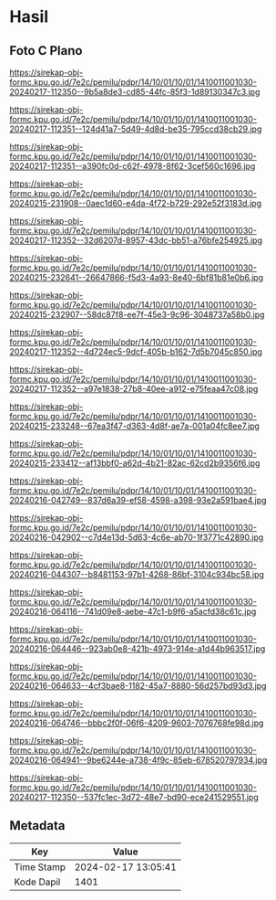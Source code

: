 # Hasil

## Foto C Plano

https://sirekap-obj-formc.kpu.go.id/7e2c/pemilu/pdpr/14/10/01/10/01/1410011001030-20240217-112350--9b5a8de3-cd85-44fc-85f3-1d89130347c3.jpg

https://sirekap-obj-formc.kpu.go.id/7e2c/pemilu/pdpr/14/10/01/10/01/1410011001030-20240217-112351--124d41a7-5d49-4d8d-be35-795ccd38cb29.jpg

https://sirekap-obj-formc.kpu.go.id/7e2c/pemilu/pdpr/14/10/01/10/01/1410011001030-20240217-112351--a390fc0d-c62f-4978-8f62-3cef560c1696.jpg

https://sirekap-obj-formc.kpu.go.id/7e2c/pemilu/pdpr/14/10/01/10/01/1410011001030-20240215-231908--0aec1d60-e4da-4f72-b729-292e52f3183d.jpg

https://sirekap-obj-formc.kpu.go.id/7e2c/pemilu/pdpr/14/10/01/10/01/1410011001030-20240217-112352--32d6207d-8957-43dc-bb51-a76bfe254925.jpg

https://sirekap-obj-formc.kpu.go.id/7e2c/pemilu/pdpr/14/10/01/10/01/1410011001030-20240215-232641--26647866-f5d3-4a93-8e40-6bf81b81e0b6.jpg

https://sirekap-obj-formc.kpu.go.id/7e2c/pemilu/pdpr/14/10/01/10/01/1410011001030-20240215-232907--58dc87f8-ee7f-45e3-9c96-3048737a58b0.jpg

https://sirekap-obj-formc.kpu.go.id/7e2c/pemilu/pdpr/14/10/01/10/01/1410011001030-20240217-112352--4d724ec5-9dcf-405b-b162-7d5b7045c850.jpg

https://sirekap-obj-formc.kpu.go.id/7e2c/pemilu/pdpr/14/10/01/10/01/1410011001030-20240217-112352--a97e1838-27b8-40ee-a912-e75feaa47c08.jpg

https://sirekap-obj-formc.kpu.go.id/7e2c/pemilu/pdpr/14/10/01/10/01/1410011001030-20240215-233248--67ea3f47-d363-4d8f-ae7a-001a04fc8ee7.jpg

https://sirekap-obj-formc.kpu.go.id/7e2c/pemilu/pdpr/14/10/01/10/01/1410011001030-20240215-233412--af13bbf0-a62d-4b21-82ac-62cd2b9356f6.jpg

https://sirekap-obj-formc.kpu.go.id/7e2c/pemilu/pdpr/14/10/01/10/01/1410011001030-20240216-042749--837d6a39-ef58-4598-a398-93e2a591bae4.jpg

https://sirekap-obj-formc.kpu.go.id/7e2c/pemilu/pdpr/14/10/01/10/01/1410011001030-20240216-042902--c7d4e13d-5d63-4c6e-ab70-1f3771c42890.jpg

https://sirekap-obj-formc.kpu.go.id/7e2c/pemilu/pdpr/14/10/01/10/01/1410011001030-20240216-044307--b8481153-97b1-4268-86bf-3104c934bc58.jpg

https://sirekap-obj-formc.kpu.go.id/7e2c/pemilu/pdpr/14/10/01/10/01/1410011001030-20240216-064116--741d09e8-aebe-47c1-b9f6-a5acfd38c61c.jpg

https://sirekap-obj-formc.kpu.go.id/7e2c/pemilu/pdpr/14/10/01/10/01/1410011001030-20240216-064446--923ab0e8-421b-4973-914e-a1d44b963517.jpg

https://sirekap-obj-formc.kpu.go.id/7e2c/pemilu/pdpr/14/10/01/10/01/1410011001030-20240216-064633--4cf3bae8-1182-45a7-8880-56d257bd93d3.jpg

https://sirekap-obj-formc.kpu.go.id/7e2c/pemilu/pdpr/14/10/01/10/01/1410011001030-20240216-064746--bbbc2f0f-06f6-4209-9603-7076768fe98d.jpg

https://sirekap-obj-formc.kpu.go.id/7e2c/pemilu/pdpr/14/10/01/10/01/1410011001030-20240216-064941--9be6244e-a738-4f9c-85eb-678520797934.jpg

https://sirekap-obj-formc.kpu.go.id/7e2c/pemilu/pdpr/14/10/01/10/01/1410011001030-20240217-112350--537fc1ec-3d72-48e7-bd90-ece241529551.jpg


## Metadata

| Key        | Value               |
| ---------- | ------------------- |
| Time Stamp | 2024-02-17 13:05:41 |
| Kode Dapil | 1401                |



